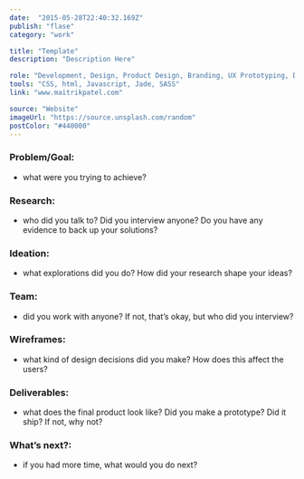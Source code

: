 ```yaml
---
date:  "2015-05-28T22:40:32.169Z"
publish: "flase" 
category: "work"

title: "Template"
description: "Description Here"

role: "Development, Design, Product Design, Branding, UX Prototyping, Design System" 
tools: "CSS, html, Javascript, Jade, SASS"
link: "www.maitrikpatel.com" 

source: "Website"
imageUrl: "https://source.unsplash.com/random"
postColor: "#440000"
---
```


### Problem/Goal:
- what were you trying to achieve?

### Research:
- who did you talk to? Did you interview anyone? Do you have any evidence to back up your solutions?

### Ideation:
- what explorations did you do? How did your research shape your ideas?

### Team:
- did you work with anyone? If not, that’s okay, but who did you interview?

### Wireframes:
- what kind of design decisions did you make? How does this affect the users?

### Deliverables:
- what does the final product look like? Did you make a prototype? Did it ship? If not, why not?

### What’s next?:
- if you had more time, what would you do next?
